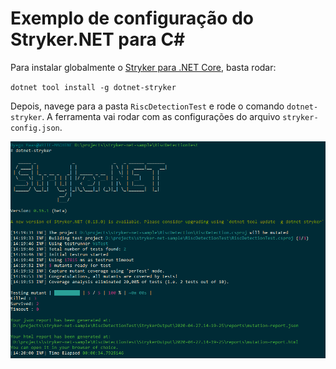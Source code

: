 # Exemplo de configuração do Stryker.NET para C#

Para instalar globalmente o [Stryker para .NET Core](https://stryker-mutator.io/stryker-net/), basta rodar:

`dotnet tool install -g dotnet-stryker`

Depois, navege para a pasta `RiscDetectionTest` e rode o comando `dotnet-stryker`. A ferramenta vai rodar com as configurações do arquivo `stryker-config.json`.

![Exemplo da execução do Stryker no bash](/docs/img/stryker-console.png)
